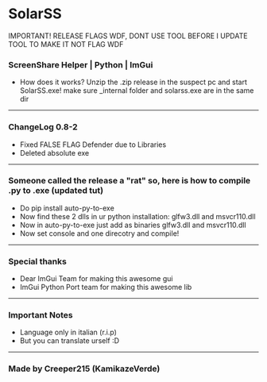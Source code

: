 # SolarSS
IMPORTANT! RELEASE FLAGS WDF, DONT USE TOOL BEFORE I UPDATE TOOL TO MAKE IT NOT FLAG WDF
### ScreenShare Helper | Python | ImGui
- How does it works?
  Unzip the .zip release in the suspect pc and start SolarSS.exe! make sure _internal folder and solarss.exe are in the same dir
---------------------------------------------------------
### ChangeLog 0.8-2
- Fixed FALSE FLAG Defender due to Libraries
- Deleted absolute exe
---------------------------------------------------------
### Someone called the release a "rat" so, here is how to compile .py to .exe (updated tut)
- Do pip install auto-py-to-exe
- Now find these 2 dlls in ur python installation: glfw3.dll and msvcr110.dll
- Now in auto-py-to-exe just add as binaries glfw3.dll and msvcr110.dll
- Now set console and one direcotry and compile!
----------------------------------------------------------
### Special thanks
- Dear ImGui Team for making this awesome gui 
- ImGui Python Port team for making this awesome lib 
----------------------------------------------------------
### Important Notes
- Language only in italian (r.i.p)
- But you can translate urself :D
----------------------------------------------------------
### Made by Creeper215 (KamikazeVerde)
